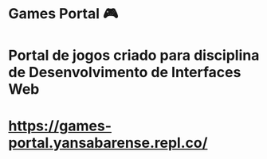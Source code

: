 # Games Portal 🎮
# Portal de jogos criado para disciplina de Desenvolvimento de Interfaces Web
# https://games-portal.yansabarense.repl.co/
